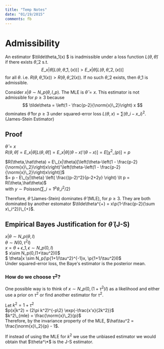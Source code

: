```yaml
---
title: "Temp Notes"
date: "01/19/2015"
comments: fb
---
```


# Admissibility

An estimator $\tilde\theta\_1(x) $ is inadmissible under a loss function $L(\theta,\tilde\theta)$ if there exists $\tilde\theta\_2$ s.t. 
$$
  E\_{x|\theta}[L(\theta,\tilde\theta\_1,(x))] \gt E\_{x|\theta}[L(\theta,\tilde\theta\_2,(x))]
$$
for all $\theta$. i.e. $R(\theta,\tilde\theta\_1(x)) > R(\theta,\tilde\theta\_2(x))$. If no such $\tilde\theta\_2$ exists, then $\tilde\theta\_1$ is admissible.

Consider $x|\theta \sim N\_p(\theta,I\_p)$. The MLE is $\hat\theta = x$. This estimator is not admissible for $p \ge 3$ because
$$
  \tilde\theta = \left(1 - \frac{p-2}{\norm{x}\_2}\right) x
$$ dominates $\hat\theta$ for $p\ge 3$ under squared-error loss $L(\theta,x) = \sum (\theta\_i-x\_i)^2$. (James-Stein Estimator)

## Proof
$\hat\theta = x$  
$R(\theta, \hat\theta) = E\_{x|\theta}[L(\theta,\hat\theta)] = E\_{x|\theta}[(\theta-x)'(\theta-x)] = E[\chi^2\_{(p)}] = p$

$R(\theta,\hat\theta) = E\_{x|\theta}[\left(\theta-\left(1 - \frac{p-2}{\norm{x}\_2}\right)x\right)'\left(\theta-\left(1 - \frac{p-2}{\norm{x}\_2}\right)x\right)]$  
$= p - E\_{y|\theta} \left( \frac{(p-2)^2}{p-2+2y} \right) \lt p = R(\theta,\hat\theta)$  
with  $y \sim \text{Poisson}(\sum\_{i=1}^p\theta\_i^2/2)$

Therefore, $\tilde\theta$ (James-Stein) dominates $\hat\theta$ (MLE), for $p\ge 3$.
They are both dominated by another estomator $\tilde\theta^{+} = x\p{1-\frac{p-2}{\sum x\_i^2}}\_{+}$.

## Empirical Bayes Justification for $\tilde\theta$ (J-S)
$x|\theta \sim N\_p(\theta,I)$  
$\theta \sim N(0,\tau^2 I)$  
$x =\theta + \epsilon\_1, \epsilon \sim N\_p(0,I)$  
$ x\sim N\_p(0,(1+\tau^2)I)$  
$ \theta|x \sim N\_p(\p{1+1/\tau^2}^{-1}x, \p{1+1/\tau^2}I)$  
Under squared-error loss, the Baye's estimator is the posterior mean.

### How do we choose $\tau^2$?
One possible way is to think of $x \sim N\_p(0,(1+\tau^2)I)$ as a likelihood and either use a prior on $\tau^2$ or find another estimator for $\tau^2$.

Let $k^2 = 1+\tau^2$  
$p(x|k^2) = (2\pi k^2)^{-p\2} \exp{-\frac{x'x}{2k^2}}$  
$k^2\_{mle} = \frac{\norm{x}\_2}{p}$  
Therefore, by the invariance property of the MLE, $\hat\tau^2 = \frac{\norm{x}\_2}{p} - 1$.

If instead of using the MLE for $k^2$ we use the unbiased estimator we would obtain that $\theta^\*$ is the J-S estimator.

